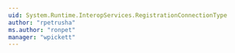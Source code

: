 ```yaml
---
uid: System.Runtime.InteropServices.RegistrationConnectionType
author: "rpetrusha"
ms.author: "ronpet"
manager: "wpickett"
---
```

